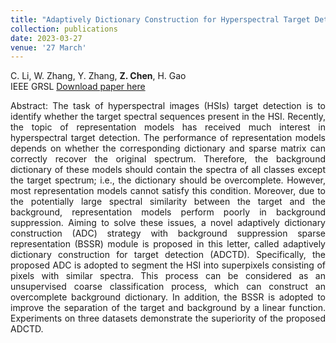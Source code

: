```yaml
---
title: "Adaptively Dictionary Construction for Hyperspectral Target Detection"
collection: publications
date: 2023-03-27
venue: '27 March'
---
```

C. Li, W. Zhang, Y. Zhang, **Z. Chen**, H. Gao <br>
IEEE GRSL
[Download paper here](https://ieeexplore.ieee.org/document/10050134)

<div style="text-align: justify;">
Abstract: The task of hyperspectral images (HSIs) target detection is to identify whether the target spectral sequences present in the HSI. Recently, the topic of representation models has received much interest in hyperspectral target detection. The performance of representation models depends on whether the corresponding dictionary and sparse matrix can correctly recover the original spectrum. Therefore, the background dictionary of these models should contain the spectra of all classes except the target spectrum; i.e., the dictionary should be overcomplete. However, most representation models cannot satisfy this condition. Moreover, due to the potentially large spectral similarity between the target and the background, representation models perform poorly in background suppression. Aiming to solve these issues, a novel adaptively dictionary construction (ADC) strategy with background suppression sparse representation (BSSR) module is proposed in this letter, called adaptively dictionary construction for target detection (ADCTD). Specifically, the proposed ADC is adopted to segment the HSI into superpixels consisting of pixels with similar spectra. This process can be considered as an unsupervised coarse classification process, which can construct an overcomplete background dictionary. In addition, the BSSR is adopted to improve the separation of the target and background by a linear function. Experiments on three datasets demonstrate the superiority of the proposed ADCTD.
